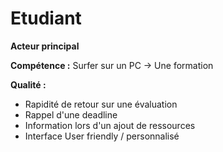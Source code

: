 # Etudiant

**Acteur principal**

**Compétence :** Surfer sur un PC
    -> Une formation

**Qualité :**

- Rapidité de retour sur une évaluation
- Rappel d'une deadline
- Information lors d'un ajout de ressources
- Interface User friendly / personnalisé

